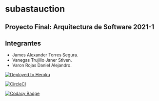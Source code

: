 # subastauction

## Proyecto Final: Arquitectura de Software 2021-1

## Integrantes

*  James Alexander Torres Segura.
*  Vanegas Trujillo Janer Stiven.
*  Varon Rojas Daniel Alejandro.

[![Deployed to Heroku](https://www.herokucdn.com/deploy/button.png)](https://subastauction.herokuapp.com)

[![CircleCI](https://circleci.com/gh/Subastauction/subastauction.svg?style=svg)](https://circleci.com/gh/Subastauction/subastauction)

[![Codacy Badge](https://app.codacy.com/project/badge/Grade/14d19e309e6f4cbbb53f1f09c7872b8a)](https://www.codacy.com/gh/Subastauction/subastauction/dashboard?utm_source=github.com&amp;utm_medium=referral&amp;utm_content=Subastauction/subastauction&amp;utm_campaign=Badge_Grade)
